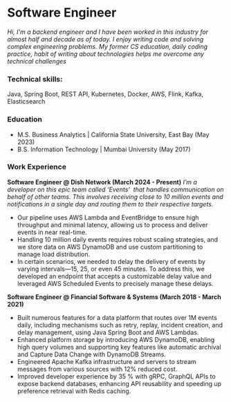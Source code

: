 # Software Engineer
*Hi, I'm a backend engineer and I have been worked in this industry for almost half and decade as of today. I enjoy writing code and solving complex engineering problems. My former CS education, daily coding practice, habit of writing about technologies helps me overcome any technical challenges*

### Technical skills:
Java, Spring Boot, REST API, Kubernetes, Docker, AWS, Flink, Kafka, Elasticsearch

### Education
- M.S. Business Analytics | California State University, East Bay (May 2023)
- B.S. Information Technology | Mumbai University (May 2017)

### Work Experience
**Software Engineer @ Dish Network (March 2024 - Present)**
*I’m a developer on this epic team called ‘Events’  that handles communication on behalf of other teams. This involves receiving close to 10 million events and notifications in a single day and routing them to their respective targets.*
- Our pipeline uses AWS Lambda and EventBridge to ensure high throughput and minimal latency, allowing us to process and deliver events in near real-time.
- Handling 10 million daily events requires robust scaling strategies, and we store data on AWS DynamoDB and use custom partitioning to manage load distribution.
- In certain scenarios, we needed to delay the delivery of events by varying intervals—15, 25, or even 45 minutes. To address this, we developed an endpoint that accepts a customizable delay value and leveraged AWS Scheduled Events to precisely manage these delays.


**Software Engineer @ Financial Software & Systems (March 2018 - March 2021)**
- Built numerous features for a data platform that routes over 1M events daily, including mechanisms such as retry, replay, incident creation, and delay management, using Java Spring Boot and AWS Lambdas.
- Enhanced platform storage by introducing AWS DynamoDB, enabling high query volumes and supporting key features like automatic archival and Capture Data Change with DynamoDB Streams.
- Engineered Apache Kafka infrastructure and servers to stream messages from various sources with 12% reduced cost.
- Improved developer experience by 35 % with gRPC, GraphQL APIs to expose backend databases, enhancing API reusability and speeding up preference retrieval with Redis caching.
